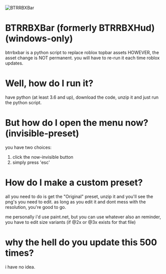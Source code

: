 ![BTRRBXBar](https://user-images.githubusercontent.com/43272916/233817448-735a19a2-983d-4cdd-8203-550143b6c7d5.png)

# BTRRBXBar (formerly BTRRBXHud) (windows-only)

btrrbxbar is a python script to replace roblox topbar assets
HOWEVER, the asset change is NOT permanent. you will have to re-run it each time roblox updates.

# Well, how do I run it?

have python (at least 3.6 and up), download the code, unzip it and just run the python script.

# But how do I open the menu now? (invisible-preset)

you have two choices:

1. click the now-invisible button
2. simply press 'esc'

# How do I make a custom preset?

all you need to do is get the "Original" preset, unzip it and you'll see the png's you need to edit. 
as long as you edit it and dont mess with the resolution, you're good to go.

me personally i'd use paint.net, but you can use whatever
also an reminder, you have to edit size variants (if @2x or @3x exists for that file)

# why the hell do you update this 500 times?

i have no idea.
